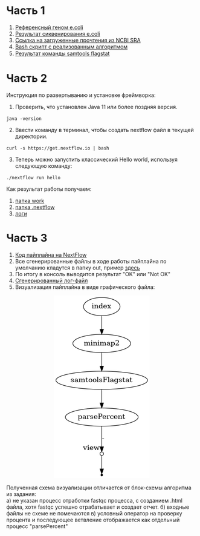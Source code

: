 # Часть 1

1. [Референсный геном e.coli](/Part1/RefGenome_e_coli.fna.gz)
2. [Результат сиквенирования e.coli](/Part1/SRR_e_coli_fastq.gz)
3. [Ссылка на загруженные прочтения из NCBI SRA](https://www.ncbi.nlm.nih.gov/sra/SRX17802335[accn])
4. [Bash скрипт с реализованным алгоритмом](/Part1/my_bash_pipeline.sh)
5. [Результат команды samtools ﬂagstat](/Part1/flagstat_result.txt)

# Часть 2

Инструкция по развертыванию и установке фреймворка:
1) Проверить, что установлен Java 11 или более поздняя версия.  
```
java -version
```
2) Ввести команду в терминал, чтобы создать nextflow файл в текущей директории.  
```
curl -s https://get.nextflow.io | bash
```
3) Теперь можно запустить классический Hello world, используя следующую команду:  
```
./nextflow run hello
```
Как результат работы получаем:  
1. [папка work](/Part2/work)
2. [папка .nextflow](/Part2/.nextflow)
3. [логи](/Part2/.nextflow.log)

# Часть 3

1. [Код пайплайна на NextFlow](/Part3/tutorial.nf)
2. Все сгенерированные файлы в ходе работы пайплайна по умолчанию кладутся в папку out, пример [здесь](/Part3/out/)
3. По итогу в консоль выводится результат "OK" или "Not OK"
4. [Сгенерированный лог-файл](/Part3/.nextflow.log)
5. Визуализация пайплайна в виде графического файла:
<p align="center">
  <img src="/Part3/diagram.png"/>
</p>

Полученная схема визуализации отличается от блок-схемы алгоритма из задания:  
а) не указан процесс отработки fastqc процесса, с созданием .html файла, хотя fastqc успешно отрабатывает и создает отчет.
б) входные файлы не схеме не помечаются
в) условный оператор на проверку процента и последующее ветвление отображается как отдельный процесс "parsePercent"
